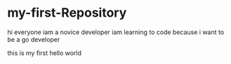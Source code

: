 # my-first-Repository

hi everyone iam a novice developer
iam learning to code because i want to be a go developer 

this is my first hello world
